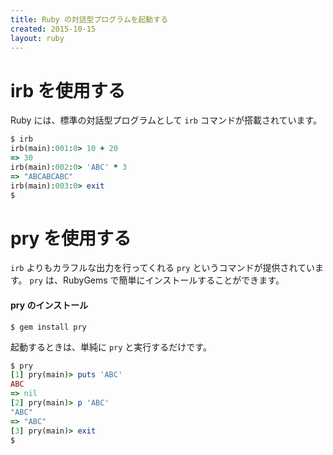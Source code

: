 ```yaml
---
title: Ruby の対話型プログラムを起動する
created: 2015-10-15
layout: ruby
---
```


irb を使用する
====
Ruby には、標準の対話型プログラムとして `irb` コマンドが搭載されています。

```ruby
$ irb
irb(main):001:0> 10 + 20
=> 30
irb(main):002:0> 'ABC' * 3
=> "ABCABCABC"
irb(main):003:0> exit
$
```


pry を使用する
====

`irb` よりもカラフルな出力を行ってくれる `pry` というコマンドが提供されています。
`pry` は、RubyGems で簡単にインストールすることができます。

#### pry のインストール

```
$ gem install pry
```

起動するときは、単純に `pry` と実行するだけです。

```ruby
$ pry
[1] pry(main)> puts 'ABC'
ABC
=> nil
[2] pry(main)> p 'ABC'
"ABC"
=> "ABC"
[3] pry(main)> exit
$
```


